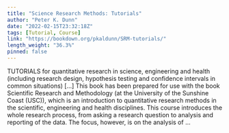 ```yaml
---
title: "Science Research Methods: Tutorials"
author: "Peter K. Dunn"
date: "2022-02-15T23:32:18Z"
tags: [Tutorial, Course]
link: "https://bookdown.org/pkaldunn/SRM-tutorials/"
length_weight: "36.3%"
pinned: false
---
```


TUTORIALS for quantitative research in science, engineering and health (including research design, hypothesis testing and confidence intervals in common situations) [...] This book has been prepared for use with the book
Scientific Research and Methodology
(at the
University of the Sunshine Coast (USC)),
which is an introduction to quantitative research methods in the scientific, engineering and health disciplines. This course introduces the whole research process,
from asking a research question to analysis and reporting of the data.
The focus, however, is on the analysis of ...
